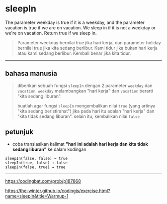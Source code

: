 # sleepIn

The parameter weekday is true if it is a weekday, and the parameter vacation is true if we are on vacation. We sleep in if it is not a weekday or we're on vacation. Return true if we sleep in.

> Parameter weekday bernilai true jika hari kerja, dan parameter holiday bernilai true jika kita sedang berlibur. Kami tidur jika bukan hari kerja atau kami sedang berlibur. Kembali benar jika kita tidur.

---

## bahasa manusia

> diberikan sebuah fungsi `sleepIn` dengan 2 parameter `weekday` dan `vacation`. `weekday` melambangkan "hari kerja" dan `vacation` berarti "kita sedang liburan".
> 
> buatlah agar fungsi `sleepIn` mengembalikan nilai `true` (yang artinya "kita sedang beristirahat") jika pada hari itu adalah "hari kerja" dan "kita tidak sedang liburan". selain itu, kembalikan nilai `false`

## petunjuk
- coba translasikan kalimat **"hari ini adalah hari kerja dan kita tidak sedang liburan"** ke dalam kodingan

```
sleepIn(false, false) → true
sleepIn(true, false) → false
sleepIn(false, true) → true
```

---

https://codingbat.com/prob/p187868

https://the-winter.github.io/codingjs/exercise.html?name=sleepIn&title=Warmup-1
